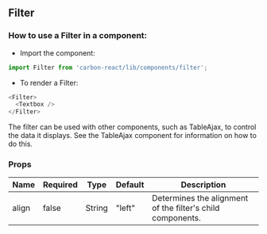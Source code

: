 ## Filter

### How to use a Filter in a component:

* Import the component:

```javascript
import Filter from 'carbon-react/lib/components/filter';
```

* To render a Filter:

```javascript
<Filter>
  <Textbox />
</Filter>
```

The filter can be used with other components, such as TableAjax, to control the data it displays. See the TableAjax component for information on how to do this.

### Props

| Name          | Required    | Type          | Default       | Description   |
| ------------- | ----------- | ------------- | ------------- | ------------- |
| align         | false       | String        | "left"        | Determines the alignment of the filter's child components. |
